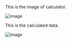 This is the image of calculator.

![image](https://github.com/user-attachments/assets/bd455125-173a-46b2-8d6b-0222467d2fbc)

This is the calculated data.

![image](https://github.com/user-attachments/assets/ac22f18c-2aec-4e14-a8d4-f6c165e3f5b4)
